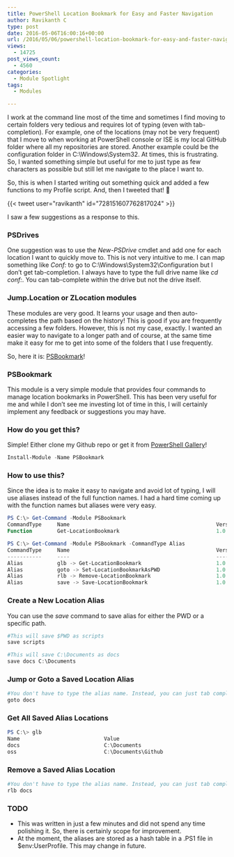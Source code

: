 ```yaml
---
title: PowerShell Location Bookmark for Easy and Faster Navigation
author: Ravikanth C
type: post
date: 2016-05-06T16:00:16+00:00
url: /2016/05/06/powershell-location-bookmark-for-easy-and-faster-navigation/
views:
  - 14725
post_views_count:
  - 4560
categories:
  - Module Spotlight
tags:
  - Modules

---
```

I work at the command line most of the time and sometimes I find moving to certain folders very tedious and requires lot of typing (even with tab-completion). For example, one of the locations (may not be very frequent) that I move to when working at PowerShell console or ISE is my local GitHub folder where all my repositories are stored. Another example could be the configuration folder in C:\Windows\System32. At times, this is frustrating. So, I wanted something simple but useful for me to just type as few characters as possible but still let me navigate to the place I want to.

So, this is when I started writing out something quick and added a few functions to my Profile script. And, then I tweeted that! 🙂

{{< tweet user="ravikanth" id="728151607762817024" >}}

I saw a few suggestions as a response to this.

### PSDrives

One suggestion was to use the _New-PSDrive_ cmdlet and add one for each location I want to quickly move to. This is not very intuitive to me. I can map something like _Conf:_ to go to C:\Windows\System32\Configuration but I don&#8217;t get tab-completion. I always have to type the full drive name like _cd conf:_. You can tab-complete within the drive but not the drive itself.

### Jump.Location or ZLocation modules

These modules are very good. It learns your usage and then auto-completes the path based on the history! This is good if you are frequently accessing a few folders. However, this is not my case, exactly. I wanted an easier way to navigate to a longer path and of course, at the same time make it easy for me to get into some of the folders that I use frequently.

So, here it is: [PSBookmark][3]!

### PSBookmark

This module is a very simple module that provides four commands to manage location bookmarks in PowerShell. This has been very useful for me and while I don&#8217;t see me investing lot of time in this, I will certainly implement any feedback or suggestions you may have.

### How do you get this?

Simple! Either clone my Github repo or get it from [PowerShell Gallery][5]!

```powershell
Install-Module -Name PSBookmark
```

### How to use this?

Since the idea is to make it easy to navigate and avoid lot of typing, I will use aliases instead of the full function names. I had a hard time coming up with the function names but aliases were very easy.

```powershell
PS C:\> Get-Command -Module PSBookmark
CommandType     Name                                               Version    Source                 -----------     ----                                               -------    ------
Function        Get-LocationBookmark                               1.0.0      PSBookmark             Function        Remove-LocationBookmark                            1.0.0      PSBookmark             Function        Save-LocationBookmark                              1.0.0      PSBookmark             Function        Set-LocationBookmarkAsPWD                          1.0.0      PSBookmark             

PS C:\> Get-Command -Module PSBookmark -CommandType Alias
CommandType     Name                                               Version    Source                 
-----------     ----                                               -------    ------
Alias           glb -> Get-LocationBookmark                        1.0.0      PSBookmark           
Alias           goto -> Set-LocationBookmarkAsPWD                  1.0.0      PSBookmark
Alias           rlb -> Remove-LocationBookmark                     1.0.0      PSBookmark           
Alias           save -> Save-LocationBookmark                      1.0.0      PSBookmark
```

### Create a New Location Alias

You can use the _save_ command to save alias for either the PWD or a specific path.

```powershell
#This will save $PWD as scripts
save scripts 

#This will save C:\Documents as docs
save docs C:\Documents
```

### Jump or Goto a Saved Location Alias

```powershell
#You don't have to type the alias name. Instead, you can just tab complete. This function uses dynamic parameters.
goto docs
```


### Get All Saved Alias Locations

```powershell
PS C:\> glb
Name                           Value                                                                 ----                           -----
docs                           C:\Documents                                                           
oss                            C:\Documents\Github
```

### Remove a Saved Alias Location

```powershell
#You don't have to type the alias name. Instead, you can just tab complete. This function uses dynamic parameters.
rlb docs
```


### TODO

  * This was written in just a few minutes and did not spend any time polishing it. So, there is certainly scope for improvement.
  * At the moment, the aliases are stored as a hash table in a .PS1 file in $env:UserProfile. This may change in future.

[1]: https://github.com/rchaganti/PSBookmark#psdrives
[2]: https://github.com/rchaganti/PSBookmark#jumplocation-or-zlocation-modules
[3]: https://github.com/rchaganti/PSBookmark
[4]: https://github.com/rchaganti/PSBookmark#how-do-you-get-this
[5]: http://www.powershellgallery.com/packages/PSBookmark
[6]: https://github.com/rchaganti/PSBookmark#how-to-use-this
[7]: https://github.com/rchaganti/PSBookmark#create-a-new-location-alias
[8]: https://github.com/rchaganti/PSBookmark#jump-or-goto-a-saved-location-alias
[9]: https://github.com/rchaganti/PSBookmark#get-all-saved-alias-locations
[10]: https://github.com/rchaganti/PSBookmark#removed-a-saved-alias-location
[11]: https://github.com/rchaganti/PSBookmark#todo